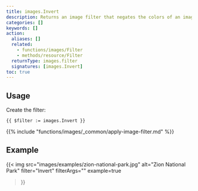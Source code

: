 ```yaml
---
title: images.Invert
description: Returns an image filter that negates the colors of an image.
categories: []
keywords: []
action:
  aliases: []
  related:
    - functions/images/Filter
    - methods/resource/Filter
  returnType: images.filter
  signatures: [images.Invert]
toc: true
---
```


## Usage

Create the filter:

```go-html-template
{{ $filter := images.Invert }}
```

{{% include "functions/images/_common/apply-image-filter.md" %}}

## Example

{{< img
  src="images/examples/zion-national-park.jpg"
  alt="Zion National Park"
  filter="Invert"
  filterArgs=""
  example=true
>}}
